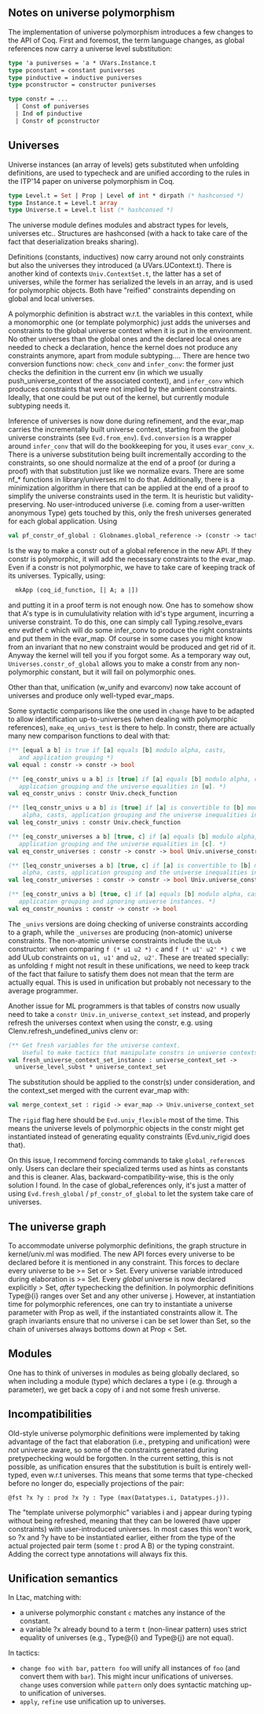 Notes on universe polymorphism
------------------------------

The implementation of universe polymorphism introduces a few changes
to the API of Coq. First and foremost, the term language changes, as
global references now carry a universe level substitution:

~~~ocaml
type 'a puniverses = 'a * UVars.Instance.t
type pconstant = constant puniverses
type pinductive = inductive puniverses
type pconstructor = constructor puniverses

type constr = ...
  | Const of puniverses
  | Ind of pinductive
  | Constr of pconstructor
~~~

Universes
---------

Universe instances (an array of levels) gets substituted when
unfolding definitions, are used to typecheck and are unified according
to the rules in the ITP'14 paper on universe polymorphism in Coq.

~~~ocaml
type Level.t = Set | Prop | Level of int * dirpath (* hashconsed *)
type Instance.t = Level.t array
type Universe.t = Level.t list (* hashconsed *)
~~~

The universe module defines modules and abstract types for levels,
universes etc.. Structures are hashconsed (with a hack to take care
of the fact that deserialization breaks sharing).

  Definitions (constants, inductives) now carry around not only
constraints but also the universes they introduced (a UVars.UContext.t).
There is another kind of contexts `Univ.ContextSet.t`, the latter has
a set of universes, while the former has serialized the levels in an
array, and is used for polymorphic objects. Both have "reified"
constraints depending on global and local universes.

  A polymorphic definition is abstract w.r.t. the variables in this
context, while a monomorphic one (or template polymorphic) just adds the
universes and constraints to the global universe context when it is put
in the environment. No other universes than the global ones and the
declared local ones are needed to check a declaration, hence the kernel
does not produce any constraints anymore, apart from module
subtyping.... There are hence two conversion functions now: `check_conv`
and `infer_conv`: the former just checks the definition in the current env
(in which we usually push_universe_context of the associated context),
and `infer_conv` which produces constraints that were not implied by the
ambient constraints. Ideally, that one could be put out of the kernel,
but currently module subtyping needs it.

 Inference of universes is now done during refinement, and the evar_map
carries the incrementally built universe context, starting from the
global universe constraints (see `Evd.from_env`). `Evd.conversion` is a
wrapper around `infer_conv` that will do the bookkeeping for you, it
uses `evar_conv_x`. There is a universe substitution being built
incrementally according to the constraints, so one should normalize at
the end of a proof (or during a proof) with that substitution just like
we normalize evars. There are some nf_* functions in
library/universes.ml to do that. Additionally, there is a minimization
algorithm in there that can be applied at the end of a proof to simplify
the universe constraints used in the term. It is heuristic but
validity-preserving. No user-introduced universe (i.e. coming from a
user-written anonymous Type) gets touched by this, only the fresh
universes generated for each global application. Using
~~~ocaml
val pf_constr_of_global : Globnames.global_reference -> (constr -> tactic) -> tactic
~~~
Is the way to make a constr out of a global reference in the new API.
If they constr is polymorphic, it will add the necessary constraints to
the evar_map. Even if a constr is not polymorphic, we have to take care
of keeping track of its universes. Typically, using:
~~~ocaml
  mkApp (coq_id_function, [| A; a |])
~~~
and putting it in a proof term is not enough now. One has to somehow
show that A's type is in cumululativity relation with id's type
argument, incurring a universe constraint. To do this, one can simply
call Typing.resolve_evars env evdref c which will do some infer_conv to
produce the right constraints and put them in the evar_map. Of course in
some cases you might know from an invariant that no new constraint would
be produced and get rid of it. Anyway the kernel will tell you if you
forgot some. As a temporary way out, `Universes.constr_of_global` allows
you to make a constr from any non-polymorphic constant, but it will fail
on polymorphic ones.

Other than that, unification (w_unify and evarconv) now take account of universes and
produce only well-typed evar_maps.

Some syntactic comparisons like the one used in `change` have to be
adapted to allow identification up-to-universes (when dealing with
polymorphic references), `make_eq_univs_test` is there to help.
In constr, there are actually many new comparison functions to deal with
that:
~~~ocaml
(** [equal a b] is true if [a] equals [b] modulo alpha, casts,
   and application grouping *)
val equal : constr -> constr -> bool

(** [eq_constr_univs u a b] is [true] if [a] equals [b] modulo alpha, casts,
   application grouping and the universe equalities in [u]. *)
val eq_constr_univs : constr Univ.check_function

(** [leq_constr_univs u a b] is [true] if [a] is convertible to [b] modulo
    alpha, casts, application grouping and the universe inequalities in [u]. *)
val leq_constr_univs : constr Univ.check_function

(** [eq_constr_universes a b] [true, c] if [a] equals [b] modulo alpha, casts,
   application grouping and the universe equalities in [c]. *)
val eq_constr_universes : constr -> constr -> bool Univ.universe_constrained

(** [leq_constr_universes a b] [true, c] if [a] is convertible to [b] modulo
    alpha, casts, application grouping and the universe inequalities in [c]. *)
val leq_constr_universes : constr -> constr -> bool Univ.universe_constrained

(** [eq_constr_univs a b] [true, c] if [a] equals [b] modulo alpha, casts,
   application grouping and ignoring universe instances. *)
val eq_constr_nounivs : constr -> constr -> bool
~~~
The `_univs` versions are doing checking of universe constraints
according to a graph, while the `_universes` are producing (non-atomic)
universe constraints. The non-atomic universe constraints include the
`ULub` constructor: when comparing `f (* u1 u2 *) c` and `f (* u1' u2'
*) c` we add ULub constraints on `u1, u1'` and `u2, u2'`. These are
treated specially: as unfolding `f` might not result in these
unifications, we need to keep track of the fact that failure to satisfy
them does not mean that the term are actually equal. This is used in
unification but probably not necessary to the average programmer.

Another issue for ML programmers is that tables of constrs now usually
need to take a `constr Univ.in_universe_context_set` instead, and
properly refresh the universes context when using the constr, e.g. using
Clenv.refresh_undefined_univs clenv or:
~~~ocaml
(** Get fresh variables for the universe context.
    Useful to make tactics that manipulate constrs in universe contexts polymorphic. *)
val fresh_universe_context_set_instance : universe_context_set ->
  universe_level_subst * universe_context_set
~~~
The substitution should be applied to the constr(s) under consideration,
and the context_set merged with the current evar_map with:
~~~ocaml
val merge_context_set : rigid -> evar_map -> Univ.universe_context_set -> evar_map
~~~
The `rigid` flag here should be `Evd.univ_flexible` most of the
time. This means the universe levels of polymorphic objects in the
constr might get instantiated instead of generating equality constraints
(Evd.univ_rigid does that).

On this issue, I recommend forcing commands to take `global_reference`s
only. Users can declare their specialized terms used as hints as
constants and this is cleaner. Alas, backward-compatibility-wise,
this is the only solution I found. In the case of global_references
only, it's just a matter of using `Evd.fresh_global` /
`pf_constr_of_global` to let the system take care of universes.


The universe graph
------------------

To accommodate universe polymorphic definitions, the graph structure in
kernel/univ.ml was modified. The new API forces every universe to be
declared before it is mentioned in any constraint. This forces to
declare every universe to be >= Set or > Set. Every universe variable
introduced during elaboration is >= Set. Every _global_ universe is now
declared explicitly > Set, _after_ typechecking the definition. In
polymorphic definitions Type@{i} ranges over Set and any other universe
j. However, at instantiation time for polymorphic references, one can
try to instantiate a universe parameter with Prop as well, if the
instantiated constraints allow it. The graph invariants ensure that
no universe i can be set lower than Set, so the chain of universes
always bottoms down at Prop < Set.

Modules
-------

One has to think of universes in modules as being globally declared, so
when including a module (type) which declares a type i (e.g. through a
parameter), we get back a copy of i and not some fresh universe.

Incompatibilities
-----------------

Old-style universe polymorphic definitions were implemented by taking
advantage of the fact that elaboration (i.e., pretyping and unification)
were _not_ universe aware, so some of the constraints generated during
pretypechecking would be forgotten. In the current setting, this is not
possible, as unification ensures that the substitution is built is
entirely well-typed, even w.r.t universes. This means that some terms
that type-checked before no longer do, especially projections of the
pair:
~~~coq
@fst ?x ?y : prod ?x ?y : Type (max(Datatypes.i, Datatypes.j)).
~~~
The "template universe polymorphic" variables i and j appear during
typing without being refreshed, meaning that they can be lowered (have
upper constraints) with user-introduced universes. In most cases this
won't work, so ?x and ?y have to be instantiated earlier, either from
the type of the actual projected pair term (some t : prod A B) or the
typing constraint. Adding the correct type annotations will always fix
this.


Unification semantics
---------------------

In Ltac, matching with:

- a universe polymorphic constant `c` matches any instance of the
  constant.
- a variable ?x already bound to a term `t` (non-linear pattern) uses
  strict equality of universes (e.g., Type@{i} and Type@{j} are not
  equal).

In tactics:

- `change foo with bar`, `pattern foo` will unify all instances of `foo`
  (and convert them with `bar`). This might incur unifications of
  universes. `change` uses conversion while `pattern` only does
  syntactic matching up-to unification of universes.
- `apply`, `refine` use unification up to universes.
